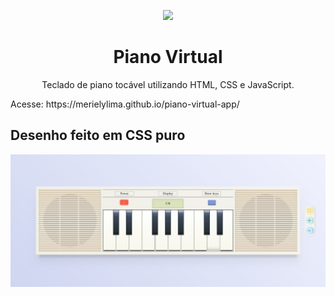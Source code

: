 
<p align="center">
  <img src="https://user-images.githubusercontent.com/58087344/118175221-352ee000-b406-11eb-9eff-79aba96e7091.png" />
</p>

<h1 align="center"> Piano Virtual </h1>

<p  align="center" > Teclado de piano tocável utilizando HTML, CSS e JavaScript. </p>
Acesse: https://merielylima.github.io/piano-virtual-app/

<h2> Desenho feito em CSS puro </h2>

![piano-image](https://github.com/merielylima/piano-virtual-app/blob/main/img/keyboard.png?raw=true)


